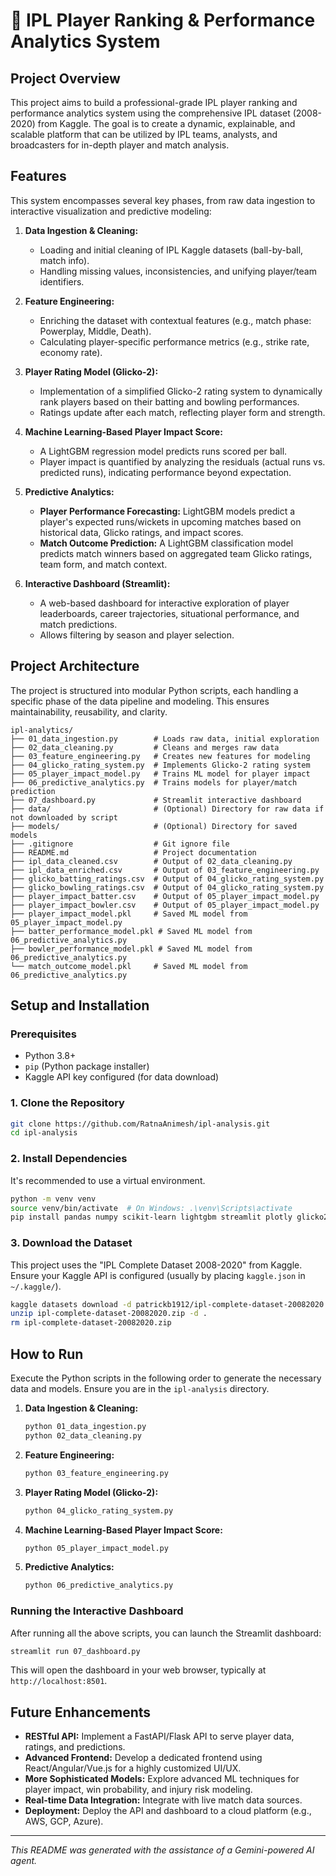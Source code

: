 # 🏏 IPL Player Ranking & Performance Analytics System

## Project Overview

This project aims to build a professional-grade IPL player ranking and performance analytics system using the comprehensive IPL dataset (2008-2020) from Kaggle. The goal is to create a dynamic, explainable, and scalable platform that can be utilized by IPL teams, analysts, and broadcasters for in-depth player and match analysis.

## Features

This system encompasses several key phases, from raw data ingestion to interactive visualization and predictive modeling:

1.  **Data Ingestion & Cleaning:**
    *   Loading and initial cleaning of IPL Kaggle datasets (ball-by-ball, match info).
    *   Handling missing values, inconsistencies, and unifying player/team identifiers.

2.  **Feature Engineering:**
    *   Enriching the dataset with contextual features (e.g., match phase: Powerplay, Middle, Death).
    *   Calculating player-specific performance metrics (e.g., strike rate, economy rate).

3.  **Player Rating Model (Glicko-2):**
    *   Implementation of a simplified Glicko-2 rating system to dynamically rank players based on their batting and bowling performances.
    *   Ratings update after each match, reflecting player form and strength.

4.  **Machine Learning-Based Player Impact Score:**
    *   A LightGBM regression model predicts runs scored per ball.
    *   Player impact is quantified by analyzing the residuals (actual runs vs. predicted runs), indicating performance beyond expectation.

5.  **Predictive Analytics:**
    *   **Player Performance Forecasting:** LightGBM models predict a player's expected runs/wickets in upcoming matches based on historical data, Glicko ratings, and impact scores.
    *   **Match Outcome Prediction:** A LightGBM classification model predicts match winners based on aggregated team Glicko ratings, team form, and match context.

6.  **Interactive Dashboard (Streamlit):**
    *   A web-based dashboard for interactive exploration of player leaderboards, career trajectories, situational performance, and match predictions.
    *   Allows filtering by season and player selection.

## Project Architecture

The project is structured into modular Python scripts, each handling a specific phase of the data pipeline and modeling. This ensures maintainability, reusability, and clarity.

```
ipl-analytics/
├── 01_data_ingestion.py        # Loads raw data, initial exploration
├── 02_data_cleaning.py         # Cleans and merges raw data
├── 03_feature_engineering.py   # Creates new features for modeling
├── 04_glicko_rating_system.py  # Implements Glicko-2 rating system
├── 05_player_impact_model.py   # Trains ML model for player impact
├── 06_predictive_analytics.py  # Trains models for player/match prediction
├── 07_dashboard.py             # Streamlit interactive dashboard
├── data/                       # (Optional) Directory for raw data if not downloaded by script
├── models/                     # (Optional) Directory for saved models
├── .gitignore                  # Git ignore file
├── README.md                   # Project documentation
├── ipl_data_cleaned.csv        # Output of 02_data_cleaning.py
├── ipl_data_enriched.csv       # Output of 03_feature_engineering.py
├── glicko_batting_ratings.csv  # Output of 04_glicko_rating_system.py
├── glicko_bowling_ratings.csv  # Output of 04_glicko_rating_system.py
├── player_impact_batter.csv    # Output of 05_player_impact_model.py
├── player_impact_bowler.csv    # Output of 05_player_impact_model.py
├── player_impact_model.pkl     # Saved ML model from 05_player_impact_model.py
├── batter_performance_model.pkl # Saved ML model from 06_predictive_analytics.py
├── bowler_performance_model.pkl # Saved ML model from 06_predictive_analytics.py
└── match_outcome_model.pkl     # Saved ML model from 06_predictive_analytics.py
```

## Setup and Installation

### Prerequisites

*   Python 3.8+
*   `pip` (Python package installer)
*   Kaggle API key configured (for data download)

### 1. Clone the Repository

```bash
git clone https://github.com/RatnaAnimesh/ipl-analysis.git
cd ipl-analysis
```

### 2. Install Dependencies

It's recommended to use a virtual environment.

```bash
python -m venv venv
source venv/bin/activate  # On Windows: .\venv\Scripts\activate
pip install pandas numpy scikit-learn lightgbm streamlit plotly glicko2 joblib
```

### 3. Download the Dataset

This project uses the "IPL Complete Dataset 2008-2020" from Kaggle. Ensure your Kaggle API is configured (usually by placing `kaggle.json` in `~/.kaggle/`).

```bash
kaggle datasets download -d patrickb1912/ipl-complete-dataset-20082020
unzip ipl-complete-dataset-20082020.zip -d .
rm ipl-complete-dataset-20082020.zip
```

## How to Run

Execute the Python scripts in the following order to generate the necessary data and models. Ensure you are in the `ipl-analysis` directory.

1.  **Data Ingestion & Cleaning:**
    ```bash
    python 01_data_ingestion.py
    python 02_data_cleaning.py
    ```

2.  **Feature Engineering:**
    ```bash
    python 03_feature_engineering.py
    ```

3.  **Player Rating Model (Glicko-2):**
    ```bash
    python 04_glicko_rating_system.py
    ```

4.  **Machine Learning-Based Player Impact Score:**
    ```bash
    python 05_player_impact_model.py
    ```

5.  **Predictive Analytics:**
    ```bash
    python 06_predictive_analytics.py
    ```

### Running the Interactive Dashboard

After running all the above scripts, you can launch the Streamlit dashboard:

```bash
streamlit run 07_dashboard.py
```

This will open the dashboard in your web browser, typically at `http://localhost:8501`.

## Future Enhancements

*   **RESTful API:** Implement a FastAPI/Flask API to serve player data, ratings, and predictions.
*   **Advanced Frontend:** Develop a dedicated frontend using React/Angular/Vue.js for a highly customized UI/UX.
*   **More Sophisticated Models:** Explore advanced ML techniques for player impact, win probability, and injury risk modeling.
*   **Real-time Data Integration:** Integrate with live match data sources.
*   **Deployment:** Deploy the API and dashboard to a cloud platform (e.g., AWS, GCP, Azure).

---

*This README was generated with the assistance of a Gemini-powered AI agent.*